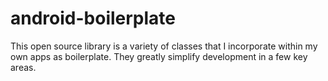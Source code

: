 # android-boilerplate

This open source library is a variety of classes that I incorporate within my own apps as boilerplate. They greatly simplify development in a few key areas.
